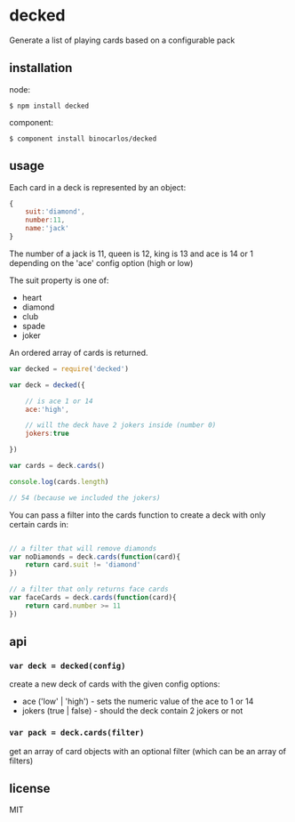 decked
======

Generate a list of playing cards based on a configurable pack

## installation

node:

```
$ npm install decked
```

component:

```
$ component install binocarlos/decked
```

## usage

Each card in a deck is represented by an object:

```js
{
	suit:'diamond',
	number:11,
	name:'jack'
}
```

The number of a jack is 11, queen is 12, king is 13 and ace is 14 or 1 depending on the 'ace' config option (high or low)

The suit property is one of:

 * heart
 * diamond
 * club
 * spade
 * joker

An ordered array of cards is returned.

```js
var decked = require('decked')

var deck = decked({

	// is ace 1 or 14
	ace:'high',

	// will the deck have 2 jokers inside (number 0)
	jokers:true

})

var cards = deck.cards()

console.log(cards.length)

// 54 (because we included the jokers)
```

You can pass a filter into the cards function to create a deck with only certain cards in:

```js

// a filter that will remove diamonds
var noDiamonds = deck.cards(function(card){
	return card.suit != 'diamond'
})

// a filter that only returns face cards
var faceCards = deck.cards(function(card){
	return card.number >= 11
})
```

## api

### `var deck = decked(config)`

create a new deck of cards with the given config options:

 * ace ('low' | 'high') - sets the numeric value of the ace to 1 or 14
 * jokers (true | false) - should the deck contain 2 jokers or not

### `var pack = deck.cards(filter)`

get an array of card objects with an optional filter (which can be an array of filters)

## license

MIT